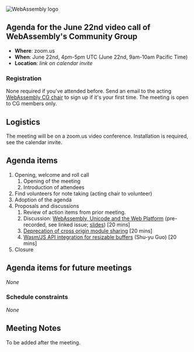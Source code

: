 ![WebAssembly logo](/images/WebAssembly.png)

## Agenda for the June 22nd video call of WebAssembly's Community Group

- **Where**: zoom.us
- **When**: June 22nd, 4pm-5pm UTC (June 22nd, 9am-10am Pacific Time)
- **Location**: *link on calendar invite*

### Registration

None required if you've attended before. Send an email to the acting [WebAssembly CG chair](mailto:webassembly-cg-chair@chromium.org)
to sign up if it's your first time. The meeting is open to CG members only.

## Logistics

The meeting will be on a zoom.us video conference.
Installation is required, see the calendar invite.

## Agenda items

1. Opening, welcome and roll call
    1. Opening of the meeting
    1. Introduction of attendees
1. Find volunteers for note taking (acting chair to volunteer)
1. Adoption of the agenda
1. Proposals and discussions
    1. Review of action items from prior meeting.
    1. Discussion: [WebAssembly, Unicode and the Web Platform](https://github.com/WebAssembly/design/issues/1419) (pre-recorded, see linked issue; [slides](presentations/2021-06-22-wirtz-webassembly-unicode-web-platform.pdf)) [20 mins]
    1. [Deprecation of cross origin module sharing](https://github.com/WebAssembly/spec/issues/1303) [20 mins]
    1. [Wasm/JS API integration for resizable buffers](https://github.com/WebAssembly/spec/issues/1292]) (Shu-yu Guo) [20 mins]
1. Closure

## Agenda items for future meetings

*None*

### Schedule constraints

*None*

## Meeting Notes

To be added after the meeting.

